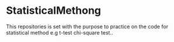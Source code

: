 # StatisticalMethong
This repositories is set with the purpose to practice on the code for statistical method e.g t-test chi-square test..
